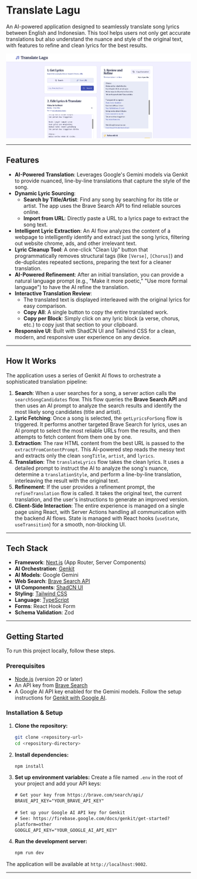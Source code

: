 # Translate Lagu

An AI-powered application designed to seamlessly translate song lyrics between English and Indonesian. This tool helps users not only get accurate translations but also understand the nuance and style of the original text, with features to refine and clean lyrics for the best results.

![Translate Lagu Screenshot](image.png)

---

## Features

- **AI-Powered Translation**: Leverages Google's Gemini models via Genkit to provide nuanced, line-by-line translations that capture the style of the song.
- **Dynamic Lyric Sourcing**:
    - **Search by Title/Artist**: Find any song by searching for its title or artist. The app uses the Brave Search API to find reliable sources online.
    - **Import from URL**: Directly paste a URL to a lyrics page to extract the song text.
- **Intelligent Lyric Extraction**: An AI flow analyzes the content of a webpage to intelligently identify and extract just the song lyrics, filtering out website chrome, ads, and other irrelevant text.
- **Lyric Cleanup Tool**: A one-click "Clean Up" button that programmatically removes structural tags (like `[Verse]`, `[Chorus]`) and de-duplicates repeated sections, preparing the text for a cleaner translation.
- **AI-Powered Refinement**: After an initial translation, you can provide a natural language prompt (e.g., "Make it more poetic," "Use more formal language") to have the AI refine the translation.
- **Interactive Translation Review**:
    - The translated text is displayed interleaved with the original lyrics for easy comparison.
    - **Copy All**: A single button to copy the entire translated work.
    - **Copy per Block**: Simply click on any lyric block (a verse, chorus, etc.) to copy just that section to your clipboard.
- **Responsive UI**: Built with ShadCN UI and Tailwind CSS for a clean, modern, and responsive user experience on any device.

---

## How It Works

The application uses a series of Genkit AI flows to orchestrate a sophisticated translation pipeline:

1.  **Search**: When a user searches for a song, a server action calls the `searchSongCandidates` flow. This flow queries the **Brave Search API** and then uses an AI prompt to analyze the search results and identify the most likely song candidates (title and artist).
2.  **Lyric Fetching**: Once a song is selected, the `getLyricsForSong` flow is triggered. It performs another targeted Brave Search for lyrics, uses an AI prompt to select the most reliable URLs from the results, and then attempts to fetch content from them one by one.
3.  **Extraction**: The raw HTML content from the best URL is passed to the `extractFromContentPrompt`. This AI-powered step reads the messy text and extracts only the clean `songTitle`, `artist`, and `lyrics`.
4.  **Translation**: The `translateLyrics` flow takes the clean lyrics. It uses a detailed prompt to instruct the AI to analyze the song's nuance, determine a `translationStyle`, and perform a line-by-line translation, interleaving the result with the original text.
5.  **Refinement**: If the user provides a refinement prompt, the `refineTranslation` flow is called. It takes the original text, the current translation, and the user's instructions to generate an improved version.
6.  **Client-Side Interaction**: The entire experience is managed on a single page using React, with Server Actions handling all communication with the backend AI flows. State is managed with React hooks (`useState`, `useTransition`) for a smooth, non-blocking UI.

---

## Tech Stack

- **Framework**: [Next.js](https://nextjs.org/) (App Router, Server Components)
- **AI Orchestration**: [Genkit](https://firebase.google.com/docs/genkit)
- **AI Models**: Google Gemini
- **Web Search**: [Brave Search API](https://brave.com/search/api/)
- **UI Components**: [ShadCN UI](https://ui.shadcn.com/)
- **Styling**: [Tailwind CSS](https://tailwindcss.com/)
- **Language**: [TypeScript](https://www.typescriptlang.org/)
- **Forms**: React Hook Form
- **Schema Validation**: Zod

---

## Getting Started

To run this project locally, follow these steps.

### Prerequisites

- [Node.js](https://nodejs.org/) (version 20 or later)
- An API key from [Brave Search](https://brave.com/search/api/)
- A Google AI API key enabled for the Gemini models. Follow the setup instructions for [Genkit with Google AI](https://firebase.google.com/docs/genkit/get-started?platform=other).

### Installation & Setup

1.  **Clone the repository:**
    ```bash
    git clone <repository-url>
    cd <repository-directory>
    ```

2.  **Install dependencies:**
    ```bash
    npm install
    ```

3.  **Set up environment variables:**
    Create a file named `.env` in the root of your project and add your API keys:
    ```
    # Get your key from https://brave.com/search/api/
    BRAVE_API_KEY="YOUR_BRAVE_API_KEY"

    # Set up your Google AI API key for Genkit
    # See: https://firebase.google.com/docs/genkit/get-started?platform=other
    GOOGLE_API_KEY="YOUR_GOOGLE_AI_API_KEY"
    ```

4.  **Run the development server:**
    ```bash
    npm run dev
    ```

The application will be available at `http://localhost:9002`.

---
